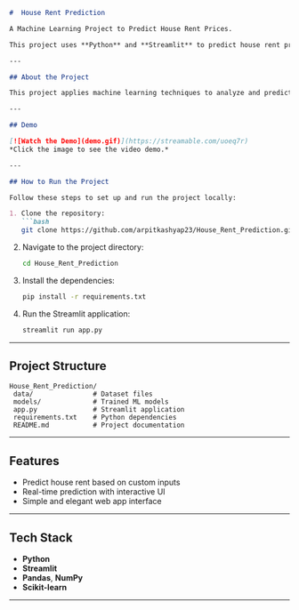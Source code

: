 ```markdown
#  House Rent Prediction

A Machine Learning Project to Predict House Rent Prices.

This project uses **Python** and **Streamlit** to predict house rent prices based on various user-defined features.

---

## About the Project

This project applies machine learning techniques to analyze and predict house rent prices. It provides an easy-to-use web app built with **Streamlit** for instant predictions.

---

## Demo

[![Watch the Demo](demo.gif)](https://streamable.com/uoeq7r)  
*Click the image to see the video demo.*

---

## How to Run the Project

Follow these steps to set up and run the project locally:

1. Clone the repository:
   ```bash
   git clone https://github.com/arpitkashyap23/House_Rent_Prediction.git
   ```

2. Navigate to the project directory:
   ```bash
   cd House_Rent_Prediction
   ```

3. Install the dependencies:
   ```bash
   pip install -r requirements.txt
   ```

4. Run the Streamlit application:
   ```bash
   streamlit run app.py
   ```

---

## Project Structure

```
House_Rent_Prediction/
 data/               # Dataset files
 models/             # Trained ML models
 app.py              # Streamlit application
 requirements.txt    # Python dependencies
 README.md           # Project documentation
```

---

## Features

- Predict house rent based on custom inputs
- Real-time prediction with interactive UI
- Simple and elegant web app interface

---

## Tech Stack

- **Python**
- **Streamlit**
- **Pandas**, **NumPy**
- **Scikit-learn**

---

